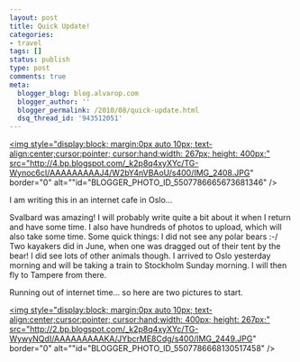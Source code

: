 ```yaml
---
layout: post
title: Quick Update!
categories:
- travel
tags: []
status: publish
type: post
comments: true
meta:
  blogger_blog: blog.alvarop.com
  blogger_author: ''
  blogger_permalink: /2010/08/quick-update.html
  dsq_thread_id: '943512051'
---
```

<a href="/images/blgr/IMG_2408.JPG"><img style="display:block; margin:0px auto 10px; text-align:center;cursor:pointer; cursor:hand;width: 267px; height: 400px;" src="http://4.bp.blogspot.com/_k2p8q4xyXYc/TG-Wynoc6cI/AAAAAAAAAJ4/W2bY4nVBAoU/s400/IMG_2408.JPG" border="0" alt=""id="BLOGGER_PHOTO_ID_5507786665673681346" /></a>

I am writing this in an internet cafe in Oslo...

Svalbard was amazing! I will probably write quite a bit about it when I return and have some time. I also have hundreds of photos to upload, which will also take some time.
Some quick things: I did not see any polar bears :-/ Two kayakers did in June, when one was dragged out of their tent by the bear! I did see lots of other animals though.
I arrived to Oslo yesterday morning and will be taking a train to Stockholm Sunday morning. I will then fly to Tampere from there.

Running out of internet time... so here are two pictures to start.

<a href="/images/blgr/IMG_2449.JPG"><img style="display:block; margin:0px auto 10px; text-align:center;cursor:pointer; cursor:hand;width: 400px; height: 267px;" src="http://2.bp.blogspot.com/_k2p8q4xyXYc/TG-WywyNQdI/AAAAAAAAAKA/JYbcrME8Cdg/s400/IMG_2449.JPG" border="0" alt=""id="BLOGGER_PHOTO_ID_5507786668130517458" /></a>
